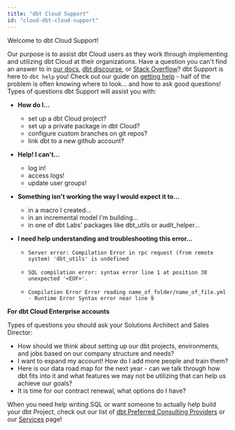 ```yaml
---
title: "dbt Cloud Support"
id: "cloud-dbt-cloud-support"
---
```


Welcome to dbt Cloud Support!

Our purpose is to assist dbt Cloud users as they work through implementing and utilizing dbt Cloud at their organizations. Have a question you can't find an answer to in [our docs](/), [dbt discourse](https://discourse.getdbt.com/), or [Stack Overflow](https://stackoverflow.com/questions/tagged/dbt)? dbt Support is here to `dbt help` you!
Check out our guide on [getting help](/docs/guides/getting-help) - half of the problem is often knowing where to look... and how to ask good questions!
Types of questions dbt Support will assist you with:
- **How do I...**
    - set up a dbt Cloud project?
    - set up a private package in dbt Cloud?
    - configure custom branches on git repos?
    - link dbt to a new github account?
- **Help! I can't...**
    - log in!
    - access logs!
    - update user groups!
- **Something isn't working the way I would expect it to...**
    - in a macro I created...
    - in an incremental model I'm building...
    - in one of dbt Labs' packages like dbt_utils or audit_helper...
- **I need help understanding and troubleshooting this error...**

    - `Server error: Compilation Error in rpc request (from remote system)
    'dbt_utils' is undefined`

    - `SQL compilation error: syntax error line 1 at position 38 unexpected '<EOF>'.`

    - `Compilation Error Error reading name_of_folder/name_of_file.yml - Runtime Error Syntax
        error near line 9`


**For dbt Cloud Enterprise accounts**

Types of questions you should ask your Solutions Architect and Sales Director:
- How should we think about setting up our dbt projects, environments, and jobs based on our company structure and needs?
- I want to expand my account! How do I add more people and train them?
- Here is our data road map for the next year - can we talk through how dbt fits into it and what features we may not be utilizing that can help us achieve our goals?
- It is time for our contract renewal, what options do I have?


When you need help writing SQL or want someone to actually help build your dbt Project, check out our list of [dbt Preferred Consulting Providers](https://www.getdbt.com/ecosystem/) or our [Services](https://www.fishtownanalytics.com/professional-services/) page!
